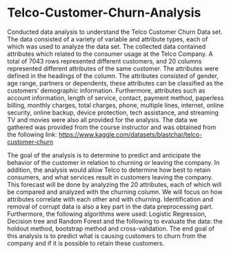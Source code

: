 # Telco-Customer-Churn-Analysis

Conducted data analysis to understand the Telco Customer Churn Data set. The data consisted of a variety of
variable and attribute types, each of which was used to analyze the data set. The collected data
contained attributes which related to the consumer usage at the Telco Company. A total of 7043
rows represented different customers, and 20 columns represented different attributes of the
same customer. The attributes were defined in the headings of the column. The attributes
consisted of gender, age range, partners or dependents, these attributes can be classified as
the customers’ demographic information. Furthermore, attributes such as account information,
length of service, contact, payment method, paperless billing, monthly charges, total charges,
phone, multiple lines, internet, online security, online backup, device protection, tech assistance,
and streaming TV and movies were also all provided for the analysis.
The data we gathered was provided from the course instructor and was obtained from
the following link:
https://www.kaggle.com/datasets/blastchar/telco-customer-churn

The goal of the analysis is to determine to predict and anticipate the behavior of the
customer in relation to churning or leaving the company. In addition, the analysis would allow
Telco to determine how best to retain consumers, and what services result in customers leaving
the company. This forecast will be done by analyzing the 20 attributes, each of which will be
compared and analyzed with the churning column. We will focus on how attributes correlate with
each other and with churning. Identification and removal of corrupt data is also a key part in the
data preprocessing part.
Furthermore, the following algorithms were used: Logistic Regression, Decision tree and
Random Forest and the following to evaluate the data: the holdout method, bootstrap method
and cross-validation. The end goal of this analysis is to predict what is causing customers to
churn from the company and if it is possible to retain these customers.
